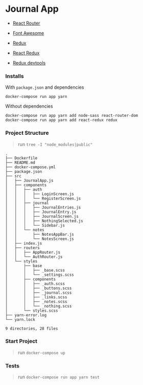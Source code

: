 # Journal App

- [React Router][react_router]

- [Font Awesome][font_awesome]

- [Redux][reduxjs]
- [React Redux][react_redux]
- [Redux devtools][redux_devtools]

[react_router]: https://reacttraining.com/react-router/web/guides/quick-start

[font_awesome]: https://cdnjs.com/libraries/font-awesome

[reduxjs]: https://es.redux.js.org/
[react_redux]: https://react-redux.js.org/
[redux_devtools]: https://github.com/zalmoxisus/redux-devtools-extension#usage

### Installs

With `package.json` and dependencies
```shell
docker-compose run app yarn
```

Without dependencies
```shell
docker-compose run app yarn add node-sass react-router-dom
docker-compose run app yarn add react-redux redux
```

### Project Structure

> run `tree -I "node_modules|public"`
```shell
.
├── Dockerfile
├── README.md
├── docker-compose.yml
├── package.json
├── src
│   ├── JournalApp.js
│   ├── components
│   │   ├── auth
│   │   │   ├── LoginScreen.js
│   │   │   └── RegisterScreen.js
│   │   ├── journal
│   │   │   ├── JournalEntries.js
│   │   │   ├── JournalEntry.js
│   │   │   ├── JournalScreen.js
│   │   │   ├── NothingSelected.js
│   │   │   └── Sidebar.js
│   │   └── notes
│   │       ├── NotesAppBar.js
│   │       └── NotesScreen.js
│   ├── index.js
│   ├── routers
│   │   ├── AppRouter.js
│   │   └── AuthRouter.js
│   └── styles
│       ├── base
│       │   ├── _base.scss
│       │   └── _settings.scss
│       ├── components
│       │   ├── _auth.scss
│       │   ├── _buttons.scss
│       │   ├── _journal.scss
│       │   ├── _links.scss
│       │   ├── _notes.scss
│       │   └── _nothing.scss
│       └── styles.scss
├── yarn-error.log
└── yarn.lock

9 directories, 28 files
```

### Start Project

> run `docker-compose up`

### Tests

> run `docker-compose run app yarn test`

